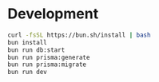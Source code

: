 # Development

```sh
curl -fsSL https://bun.sh/install | bash
bun install
bun run db:start
bun run prisma:generate
bun run prisma:migrate
bun run dev
```
